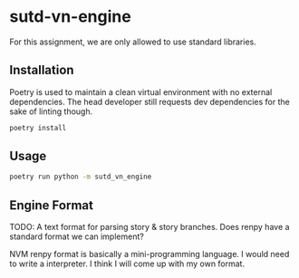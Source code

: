 # sutd-vn-engine

For this assignment, we are only allowed to use standard libraries.

## Installation

Poetry is used to maintain a clean virtual environment with no external dependencies. The head developer still requests dev dependencies for the sake of linting though.

```sh
poetry install
```

## Usage

```sh
poetry run python -m sutd_vn_engine
```

## Engine Format

TODO: A text format for parsing story & story branches. Does renpy have a standard format we can implement?

NVM renpy format is basically a mini-programming language. I would need to write a interpreter. I think I will come up with my own format.
